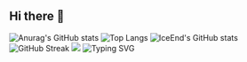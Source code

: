## Hi there 👋

<!--
**xbdqs/xbdqs** is a ✨ _special_ ✨ repository because its `README.md` (this file) appears on your GitHub profile.

Here are some ideas to get you started:

- 🔭 I’m currently working on ...
- 🌱 I’m currently learning ...
- 👯 I’m looking to collaborate on ...
- 🤔 I’m looking for help with ...
- 💬 Ask me about ...
- 📫 How to reach me: ...
- 😄 Pronouns: ...
- ⚡ Fun fact: ...
-->
![Anurag's GitHub stats](https://github-readme-stats.vercel.app/api?username=xbdqs)
![Top Langs](https://github-readme-stats.vercel.app/api/top-langs/?username=xbdqs)
![IceEnd's GitHub stats](https://github-immortality.vercel.app/api?username=xbdqs)
![GitHub Streak](https://streak-stats.demolab.com/?user=xbdqs)
![](https://stats.justsong.cn/api/leetcode?username=xbdqs&cn=true)
![Typing SVG](https://readme-typing-svg.demolab.com/?lines=First+line+of+text;Second+line+of+text)




